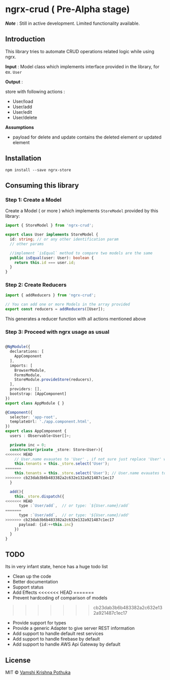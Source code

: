 # ngrx-crud ( Pre-Alpha stage)

**_Note_** : Still in active development. Limited functionality available.

## Introduction
This library tries to automate CRUD operations related logic while using ngrx. 

**Input** : Model class which implements interface provided in the library, for ex. `User` 

**Output** : 

store with following actions : 
 - User/load 
 - User/add
 - User/edit
 - User/delete

 **Assumptions** 
  - payload for delete and update contains the deleted element or updated element

## Installation 

`npm install --save ngrx-store`

## Consuming this library

### Step 1: Create a Model 

Create a Model ( or more ) which implements `StoreModel` provided by this library: 

```typescript
import { StoreModel } from 'ngrx-crud';

export class User implements StoreModel {
  id: string; // or any other identification param 
  // other params 

  //implement `isEqual` method to compare two models are the same 
  public isEqual(user: User): boolean {
    return this.id === user.id;
  }
}

```

### Step 2: Create Reducers 
```typescript
import { addReducers } from 'ngrx-crud';

// You can add one or more Models in the array provided
export const reducers = addReducers([User]);

```
This generates a reducer function with all actions mentioned above 

### Step 3: Proceed with ngrx usage as usual 

```typescript

@NgModule({
  declarations: [
    AppComponent
  ],
  imports: [
    BrowserModule,
    FormsModule,
    StoreModule.provideStore(reducers),
  ],
  providers: [],
  bootstrap: [AppComponent]
})
export class AppModule { }
```

```typescript
@Component({
  selector: 'app-root',
  templateUrl: './app.component.html',
})
export class AppComponent {
  users : Observable<User[]>;

  private inc = 0;
  constructor(private _store: Store<User>){
<<<<<<< HEAD
    // User.name evauates to 'User' , if not sure just replace 'User' with <Model>.name , here User.name 
    this.tenants = this._store.select('User');
=======
    this.tenants = this._store.select('User'); // User.name evauates to 'User' , if not sure just replace 'User' with User.name 
>>>>>>> cb23dab3b6b483382a2c632e132a921487c1ec17
  }

  add(){
    this._store.dispatch({
<<<<<<< HEAD
      type :`User/add`,  // or type: `${User.name}/add`
=======
      type :`User/add`,  // or type: '${User.name}/add'
>>>>>>> cb23dab3b6b483382a2c632e132a921487c1ec17
      payload: {id:++this.inc}
    })
  }
}


```

## TODO 

Its in very infant state, hence has a huge todo list 
  - Clean up the code 
  - Better documentation
  - Support status
  - Add Effects 
<<<<<<< HEAD
=======
  - Prevent hardcoding of comparison of models 
>>>>>>> cb23dab3b6b483382a2c632e132a921487c1ec17
  - Provide support for types 
  - Provide a generic Adapter to give server REST information
  - Add support to handle default rest services 
  - Add support to handle firebase by default 
  - Add support to handle AWS Api Gateway by default 




## License

MIT © [Vamshi Krishna Pothuka](mailto:pvamshi@gmail.com)
